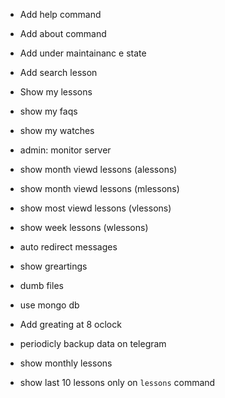 - Add help command
- Add about command
- Add under maintainanc e state
- Add search lesson

- Show my lessons

- show my faqs

- show my watches

- admin: monitor server

- show month viewd lessons (alessons)

- show month viewd lessons (mlessons)

- show most viewd lessons (vlessons)

- show week lessons (wlessons)

- auto redirect messages

- show greartings

- dumb files

- use mongo db

- Add greating at 8 oclock

- periodicly backup data on telegram

- show monthly lessons

- show last 10 lessons only on `lessons` command